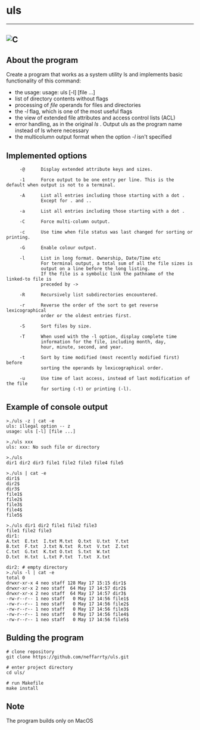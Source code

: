 # uls
----
![C](https://img.shields.io/badge/c-%2300599C.svg?style=for-the-badge&logo=c&logoColor=white)
----

## About the program
Create a program that works as a system utility ls and implements basic functionality of this command:
 * the usage: usage: uls [-l] [file ...]
 * list of directory contents without flags
 * processing of *file* operands for files and directories
 * the *-l* flag, which is one of the most useful flags
 * the view of extended file attributes and access control lists (ACL)
 * error handling, as in the original *ls* . Output uls as the program name instead of ls where necessary
 * the multicolumn output format when the option *-l* isn't specified

## Implemented options
```
     -@      Display extended attribute keys and sizes.

     -1      Force output to be one entry per line. This is the default when output is not to a terminal.

     -A      List all entries including those starting with a dot .
             Except for . and ..

     -a      List all entries including those starting with a dot .

     -C      Force multi-column output.

     -c      Use time when file status was last changed for sorting or printing.

     -G      Enable colour output.

     -l      List in long format. Ownership, Date/Time etc
             For terminal output, a total sum of all the file sizes is 
             output on a line before the long listing.
             If the file is a symbolic link the pathname of the linked-to file is
             preceded by ->

     -R      Recursively list subdirectories encountered.

     -r      Reverse the order of the sort to get reverse lexicographical
             order or the oldest entries first.

     -S      Sort files by size.

     -T      When used with the -l option, display complete time
             information for the file, including month, day,
             hour, minute, second, and year.

     -t      Sort by time modified (most recently modified first) before
             sorting the operands by lexicographical order.

     -u      Use time of last access, instead of last modification of the file
             for sorting (-t) or printing (-l).
```

## Example of console output
```shell
>./uls -z | cat -e
uls: illegal option -- z
usage: uls [-l] [file ...]

>./uls xxx
uls: xxx: No such file or directory

>./uls
dir1 dir2 dir3 file1 file2 file3 file4 file5

>./uls | cat -e
dir1$
dir2$
dir3$
file1$
file2$
file3$
file4$
file5$

>./uls dir1 dir2 file1 file2 file3
file1 file2 file3
dir1:
A.txt  E.txt  I.txt M.txt  Q.txt  U.txt  Y.txt
B.txt  F.txt  J.txt N.txt  R.txt  V.txt  Z.txt
C.txt  G.txt  K.txt O.txt  S.txt  W.txt
D.txt  H.txt  L.txt P.txt  T.txt  X.txt

dir2: # empty directory
>./uls -l | cat -e
total 0
drwxr-xr-x 4 neo staff 128 May 17 15:15 dir1$
drwxr-xr-x 2 neo staff  64 May 17 14:57 dir2$
drwxr-xr-x 2 neo staff  64 May 17 14:57 dir3$
-rw-r--r-- 1 neo staff   0 May 17 14:56 file1$
-rw-r--r-- 1 neo staff   0 May 17 14:56 file2$
-rw-r--r-- 1 neo staff   0 May 17 14:56 file3$
-rw-r--r-- 1 neo staff   0 May 17 14:56 file4$
-rw-r--r-- 1 neo staff   0 May 17 14:56 file5$
```

## Bulding the program
```shell
# clone repository
git clone https://github.com/neffarrty/uls.git

# enter project directory
cd uls/

# run Makefile
make install
```

## Note
The program builds only on MacOS
